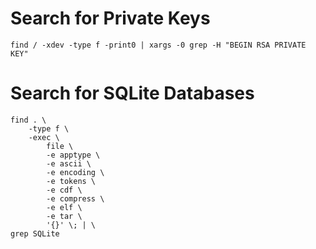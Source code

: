 # Search for Private Keys

```
find / -xdev -type f -print0 | xargs -0 grep -H "BEGIN RSA PRIVATE KEY"
```

# Search for SQLite Databases

```
find . \
    -type f \
    -exec \
        file \
        -e apptype \
        -e ascii \
        -e encoding \
        -e tokens \
        -e cdf \
        -e compress \
        -e elf \
        -e tar \
        '{}' \; | \
grep SQLite
```
